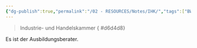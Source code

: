 ```yaml
---
{"dg-publish":true,"permalink":"/02 - RESOURCES/Notes/IHK/","tags":["BWL"],"noteIcon":"","updated":"2024-09-26T12:32:56.000+02:00"}
---
```


> Industrie- und Handelskammer
{ #d6d4d8}


Es ist der Ausbildungsberater.